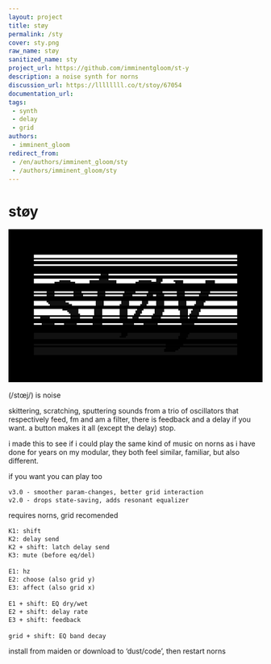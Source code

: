```yaml
---
layout: project
title: støy
permalink: /sty
cover: sty.png
raw_name: støy
sanitized_name: sty
project_url: https://github.com/imminentgloom/st-y
description: a noise synth for norns
discussion_url: https://llllllll.co/t/stoy/67054
documentation_url: 
tags:
 - synth
 - delay
 - grid
authors:
 - imminent_gloom
redirect_from:
 - /en/authors/imminent_gloom/sty
 - /authors/imminent_gloom/sty
---
```

# støy

![støy](https://raw.githubusercontent.com/imminentgloom/st-y/HEAD/screenshot.png)

(/stœj/) is noise

skittering, scratching, sputtering sounds from a trio of oscillators that respectively feed, fm and am a filter, there is feedback and a delay if you want. a button makes it all (except the delay) stop.

i made this to see if i could play the same kind of music on norns as i have done for years on my modular, they both feel similar, familiar, but also different.

if you want you can play too  

```
v3.0 - smoother param-changes, better grid interaction  
v2.0 - drops state-saving, adds resonant equalizer
```

requires norns, grid recomended

```
K1: shift  
K2: delay send  
K2 + shift: latch delay send  
K3: mute (before eq/del)  
 
E1: hz  
E2: choose (also grid y)  
E3: affect (also grid x)  
  
E1 + shift: EQ dry/wet  
E2 + shift: delay rate  
E3 + shift: feedback  
  
grid + shift: EQ band decay  
```
  
install from maiden or download to ‘dust/code’, then restart norns


